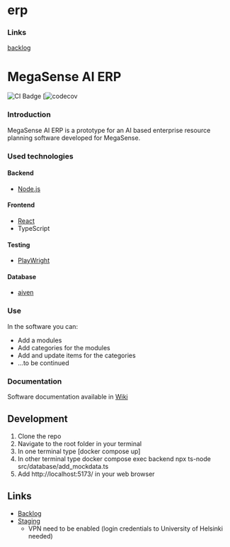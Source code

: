 # erp

### Links
[backlog](https://github.com/orgs/ohtu-megasense/projects/2)

# MegaSense AI ERP

![CI Badge]()
[![codecov]()

### Introduction

MegaSense AI ERP is a prototype for an AI based enterprise resource planning software developed for MegaSense. 

### Used technologies

#### Backend

- [Node.js](https://nodejs.org/en/learn/getting-started/introduction-to-nodejs)

#### Frontend

- [React](https://react.dev/learn)
- TypeScript

#### Testing

- [PlayWright](https://playwright.dev/)

#### Database

- [aiven](https://aiven.io/)

### Use

In the software you can:

- Add a modules
- Add categories for the modules
- Add and update items for the categories
- ...to be continued

### Documentation

Software documentation available in [Wiki](https://github.com/ohtu-megasense/erp/wiki)

## Development

1. Clone the repo
2. Navigate to the root folder in your terminal
3. In one terminal type [docker compose up]
4. In other terminal type docker compose exec backend npx ts-node src/database/add_mockdata.ts
5. Add http://localhost:5173/ in your web browser

## Links

- [Backlog](https://github.com/orgs/ohtu-megasense/projects/2/views/1)
- [Staging](https://megasense-erp-ohtuprojekti-staging.apps.ocp-test-0.k8s.it.helsinki.fi/)
  - VPN need to be enabled (login credentials to University of Helsinki needed)
